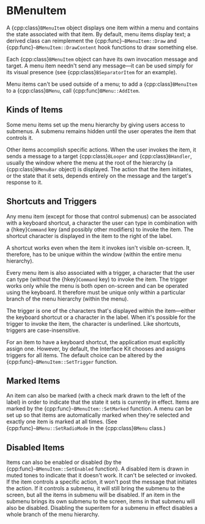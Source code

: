 # BMenuItem

A {cpp:class}`BMenuItem` object displays one item within a menu and
contains the state associated with that item. By default, menu items
display text; a derived class can reimplement the
{cpp:func}`~BMenuItem::Draw` and {cpp:func}`~BMenuItem::DrawContent` hook
functions to draw something else.

Each {cpp:class}`BMenuItem` object can have its own invocation message and
target. A menu item needn't send any message—it can be used simply for its
visual presence (see {cpp:class}`BSeparatorItem` for an example).

Menu items can't be used outside of a menu; to add a
{cpp:class}`BMenuItem` to a {cpp:class}`BMenu`, call
{cpp:func}`BMenu::AddItem`.

## Kinds of Items

Some menu items set up the menu hierarchy by giving users access to
submenus. A submenu remains hidden until the user operates the item that
controls it.

Other items accomplish specific actions. When the user invokes the item,
it sends a message to a target {cpp:class}`BLooper` and
{cpp:class}`BHandler`, usually the window where the menu at the root of the
hierarchy (a {cpp:class}`BMenuBar` object) is displayed. The action that
the item initiates, or the state that it sets, depends entirely on the
message and the target's response to it.

## Shortcuts and Triggers

Any menu item (except for those that control submenus) can be associated
with a keyboard shortcut, a character the user can type in combination with
a {hkey}`Command` key (and possibly other modifiers) to invoke the item.
The shortcut character is displayed in the item to the right of the label.

A shortcut works even when the item it invokes isn't visible on-screen.
It, therefore, has to be unique within the window (within the entire menu
hierarchy).

Every menu item is also associated with a trigger, a character that the
user can type (without the {hkey}`Command` key) to invoke the item. The
trigger works only while the menu is both open on-screen and can be
operated using the keyboard. It therefore must be unique only within a
particular branch of the menu hierarchy (within the menu).

The trigger is one of the characters that's displayed within the
item—either the keyboard shortcut or a character in the label. When it's
possible for the trigger to invoke the item, the character is underlined.
Like shortcuts, triggers are case-insensitive.

For an item to have a keyboard shortcut, the application must explicitly
assign one. However, by default, the Interface Kit chooses and assigns
triggers for all items. The default choice can be altered by the
{cpp:func}`~BMenuItem::SetTrigger` function.

## Marked Items

An item can also be marked (with a check mark drawn to the left of the
label) in order to indicate that the state it sets is currently in effect.
Items are marked by the {cpp:func}`~BMenuItem::SetMarked` function. A menu
can be set up so that items are automatically marked when they're selected
and exactly one item is marked at all times. (See
{cpp:func}`~BMenu::SetRadioMode` in the {cpp:class}`BMenu` class.)

## Disabled Items

Items can also be enabled or disabled (by the
{cpp:func}`~BMenuItem::SetEnabled` function). A disabled item is drawn in
muted tones to indicate that it doesn't work. It can't be selected or
invoked. If the item controls a specific action, it won't post the message
that initiates the action. If it controls a submenu, it will still bring
the submenu to the screen, but all the items in submenu will be disabled.
If an item in the submenu brings its own submenu to the screen, items in
that submenu will also be disabled. Disabling the superitem for a submenu
in effect disables a whole branch of the menu hierarchy.
